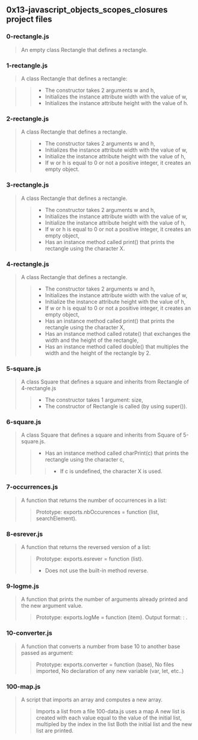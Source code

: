 ## 0x13-javascript_objects_scopes_closures project files
### 0-rectangle.js
> An empty class Rectangle that defines a rectangle.
### 1-rectangle.js
> A class Rectangle that defines a rectangle:

>> - The constructor takes 2 arguments w and h,
>> - Initializes the instance attribute width with the value of w,
>> - Initializes the instance attribute height with the value of h.
### 2-rectangle.js
> A class Rectangle that defines a rectangle.
>> - The constructor takes 2 arguments w and h,
>> - Initializes the instance attribute width with the value of w,
>> - Initialize the instance attribute height with the value of h,
>> - If w or h is equal to 0 or not a positive integer, it creates an empty object.
### 3-rectangle.js
> A class Rectangle that defines a rectangle.
>> - The constructor takes 2 arguments w and h,
>> - Initializes the instance attribute width with the value of w,
>> - Initialize the instance attribute height with the value of h,
>> - If w or h is equal to 0 or not a positive integer, it creates an empty object,
>> - Has an instance method called print() that prints the rectangle using the character X.
### 4-rectangle.js
> A class Rectangle that defines a rectangle.
>> - The constructor takes 2 arguments w and h,
>> - Initializes the instance attribute width with the value of w,
>> - Initialize the instance attribute height with the value of h,
>> - If w or h is equal to 0 or not a positive integer, it creates an empty object,
>> - Has an instance method called print() that prints the rectangle using the character X,
>> - Has an instance method called rotate() that exchanges the width and the height of the rectangle,
>> - Has an instance method called double() that multiples the width and the height of the rectangle by 2.
### 5-square.js
> A class Square that defines a square and inherits from Rectangle of 4-rectangle.js
>> - The constructor takes 1 argument: size,
>> - The constructor of Rectangle is called (by using super()).
### 6-square.js
> A class Square that defines a square and inherits from Square of 5-square.js.
>> - Has an instance method called charPrint(c) that prints the rectangle using the character c,
>>> - If c is undefined, the character X is used.
### 7-occurrences.js
> A function that returns the number of occurrences in a list:
>> Prototype: exports.nbOccurences = function (list, searchElement).
### 8-esrever.js
> A function that returns the reversed version of a list:
>> Prototype: exports.esrever = function (list).
>> - Does not use the built-in method reverse.
### 9-logme.js
> A function that prints the number of arguments already printed and the new argument value.
>> Prototype: exports.logMe = function (item).
>> Output format: <number arguments already printed>: <current argument value>.
### 10-converter.js
> A function that converts a number from base 10 to another base passed as argument:
>> Prototype: exports.converter = function (base),
>> No files imported,
>> No declaration of any new variable (var, let, etc..)
### 100-map.js
> A script that imports an array and computes a new array.
>> Imports a list from a file 100-data.js
>> uses a map
>> A new list is created with each value equal to the value of the initial list, multipled by the index in the list
>> Both the initial list and the new list are printed.